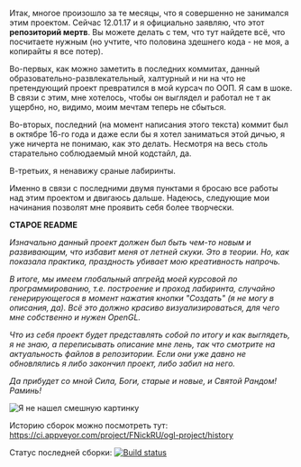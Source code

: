 ﻿Итак, многое произошло за те месяцы, что я совершенно не занимался этим проектом. Сейчас 12.01.17 и я официально заявляю, что этот **репозиторий мертв**. Вы можете делать с тем, что тут найдете всё, что посчитаете нужным (но учтите, что половина здешнего кода - не моя, а копирайты я все потер).

Во-первых, как можно заметить в последних коммитах, данный образовательно-развлекательный, халтурный и ни на что не претендующий проект превратился в мой курсач по ООП. Я сам в шоке. В связи с этим, мне хотелось, чтобы он выглядел и работал не т ак ущербно, но, видимо, моим мечтам теперь не сбыться.

Во-вторых, последний (на момент написания этого текста) коммит был в октябре 16-го года и даже если бы я хотел заниматься этой дичью, я уже ничерта не понимаю, как это делать. Несмотря на весь столь старательно соблюдаемый мной кодстайл, да.

В-третьих, я ненавижу сраные лабиринты.

Именно в связи с последними двумя пунктами я бросаю все работы над этим проектом и двигаюсь дальше. Надеюсь, следующие мои начинания позволят мне проявить себя более творчески. 

**СТАРОЕ README**

*Изначально данный проект должен был быть чем-то новым и развивающим, что избавит меня от летней скуки. Это в теории. Но, как показала практика, праздность убивает мою креативность напрочь.*

*В итоге, мы имеем глобальный апгрейд моей курсовой по программированию, т.е. построение и проход лабиринта, случайно генерирующегося в момент нажатия кнопки "Создать" (я не могу в описания, да). Всё это должно красиво визуализироваться, для чего мне собственно и нужен OpenGL.*

*Что из себя проект будет представлять собой по итогу и как выглядеть, я не знаю, а переписывать описание мне лень, так что смотрите на актуальность файлов в репозитории. Если они уже давно не обновлялись я либо закончил проект, либо забил на него.*

*Да прибудет со мной Сила, Боги, старые и новые, и Святой Рандом! Раминь!*

﻿![Я не нашел смешную картинку](http://istarik.ru/uploads/images/00/00/01/2015/03/31/b2c1b3.png)

Историю сборок можно посмотреть тут: https://ci.appveyor.com/project/FNickRU/ogl-project/history

Статус последней сборки: [![Build status](https://ci.appveyor.com/api/projects/status/mf1qmft01c7mwwb9?svg=true)](https://ci.appveyor.com/project/FNickRU/ogl-project)
